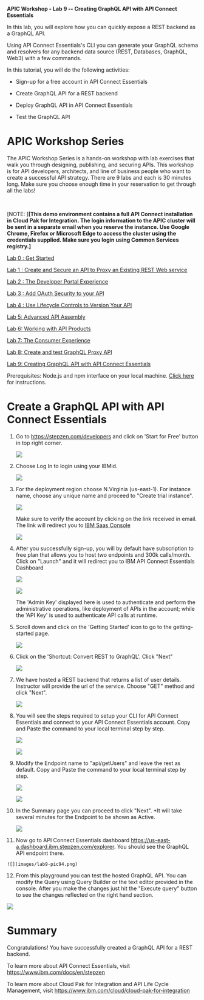 **APIC Workshop - Lab 9 -- Creating GraphQL API with API Connect Essentials**

In this lab, you will explore how you can quickly expose a REST backend as a GraphQL API. 

Using API Connect Essentials's CLI you can generate your GraphQL schema and resolvers for any backend data source (REST, Databases, GraphQL, Web3) with a few commands.

In this tutorial, you will do the following activities:

-   Sign-up for a free account in API Connect Essentials

-   Create GraphQL API for a REST backend

-   Deploy GraphQL API in API Connect Essentials

-   Test the GraphQL API

APIC Workshop Series
=======================================================================================================================================================================================================================================================================================================

The APIC Workshop Series is a hands-on workshop with lab exercises that
walk you through designing, publishing, and securing APIs. This workshop
is for API developers, architects, and line of business people who want
to create a successful API strategy. There are 9 labs and each is 30
minutes long. Make sure you choose enough time in your reservation to
get through all the labs! 

 

[NOTE: ]**[This demo environment contains a
full API Connect installation in Cloud Pak for Integration. The login
information to the APIC cluster will be sent in a separate email when
you reserve the instance. Use Google Chrome, Firefox or Microsoft Edge
to access the cluster using the credentials supplied. Make sure you
login using Common Services registry.]**

[Lab 0 : Get Started](https://github.com/ibm-ecosystem-lab/APICv10/tree/main/instructions/Lab0)

[Lab 1 : Create and Secure an API to Proxy an Existing REST Web
service](https://github.com/ibm-ecosystem-lab/APICv10/tree/main/instructions/Lab1)

[Lab 2 : The Developer Portal
Experience](https://github.com/ibm-ecosystem-lab/APICv10/tree/main/instructions/Lab2)

[Lab 3 : Add OAuth Security to your
API](https://github.com/ibm-ecosystem-lab/APICv10/tree/main/instructions/Lab3)

[Lab 4 : Use Lifecycle Controls to Version Your
API](https://github.com/ibm-ecosystem-lab/APICv10/tree/main/instructions/Lab4)

[Lab 5: Advanced API
Assembly](https://github.com/ibm-ecosystem-lab/APICv10/tree/main/instructions/Lab5)

[Lab 6: Working with API
Products](https://github.com/ibm-ecosystem-lab/APICv10/tree/main/instructions/Lab6)

[Lab 7: The Consumer
Experience](https://github.com/ibm-ecosystem-lab/APICv10/tree/main/instructions/Lab7)

[Lab 8: Create and test GraphQL Proxy
API](https://github.com/ibm-ecosystem-lab/APICv10/tree/main/instructions/Lab8)

[Lab 9: Creating GraphQL API with API Connect Essentials](https://github.com/ibm-ecosystem-lab/APICv10/tree/main/instructions/Lab9)

Prerequisites: Node.js and npm interface on your local machine. [Click here](https://docs.npmjs.com/downloading-and-installing-node-js-and-npm) for instructions.

 Create a GraphQL API with API Connect Essentials
=================================================================================

1.  Go to https://stepzen.com/developers and click on 'Start for Free' button in top right corner.

    ![](images/lab9-pic1.png)

2.  Choose Log In to login using your IBMid. 

    ![](images/lab9-pic82.png)

3.  For the deployment region choose N.Virginia (us-east-1). For instance name, choose any unique name and proceed to "Create trial instance".

    ![](images/lab9-pic83.png)

    Make sure to verify the account by clicking on the link received in email. The link will redirect you to [IBM Saas Console](https://console.saas.ibm.com/dashboard/subscriptions)

    ![](images/lab9-pic90.png)

4.  After you successfully sign-up, you will by default have subscription to free plan that allows you to host two endpoints and 300k calls/month. Click on "Launch" and it will redirect you to IBM API Connect Essentials Dashboard

    ![](images/lab9-pic85.png)

    ![](images/lab9-pic84.png)
    
    The 'Admin Key' displayed here is used to authenticate and perform the administrative operations, like deployment of APIs in the account; while the 'API Key' is used to authenticate API calls at runtime.

5.  Scroll down and click on the 'Getting Started' icon to go to the getting-started page.

    ![](images/lab9-pic86.png)

6.  Click on the 'Shortcut: Convert REST to GraphQL'. Click "Next"

    ![](images/lab9-pic87.png)

7.  We have hosted a REST backend that returns a list of user details. Instructor will provide the url of the service. Choose "GET" method and click "Next".

    ![](images/lab9-pic88.png)

8.  You will see the steps required to setup your CLI for API Connect Essentials and connect to your API Connect Essentials account. Copy and Paste the command to your local terminal step by step.

    ![](images/lab9-pic52.png)

    ![](images/lab9-pic91.png)

9. Modify the Endpoint name to "api/getUsers" and leave the rest as default. Copy and Paste the command to your local terminal step by step.

     ![](images/lab9-pic89.png)

     ![](images/lab9-pic92.png)

10. In the Summary page you can proceed to click "Next". *It will take several minutes for the Endpoint to be shown as Active.

    ![](images/lab9-pic93.png)

11.  Now go to API Connect Essentials dashboard <https://us-east-a.dashboard.ibm.stepzen.com/explorer>. You should see the GraphQL API endpoint there.

    ![](images/lab9-pic94.png)

12.  From this playground you can test the hosted GraphQL API. You can modify the Query using Query Builder or the text editor provided in the console. After you make the changes just hit the "Execute query" button to see the changes reflected on the right hand section.

   ![](images/lab9-pic12.png)


Summary
=================================================================================================================

Congratulations! You have successfully created a GraphQL API for a REST backend.

To learn more about API Connect Essentials, visit <https://www.ibm.com/docs/en/stepzen>

To learn more about Cloud Pak for Integration and API Life Cycle
Management, visit <https://www.ibm.com/cloud/cloud-pak-for-integration>


